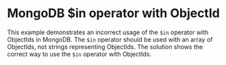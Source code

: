 # MongoDB $in operator with ObjectId
This example demonstrates an incorrect usage of the `$in` operator with ObjectIds in MongoDB.
The `$in` operator should be used with an array of ObjectIds, not strings representing ObjectIds.
The solution shows the correct way to use the `$in` operator with ObjectIds.